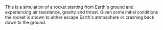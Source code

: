 This is a simulation of a rocket starting from Earth's ground and experiencing air resistance, gravity and thrust. Given some initial conditions the rocket is shown
to either escape Earth's atmosphere or crashing back down to the ground.
